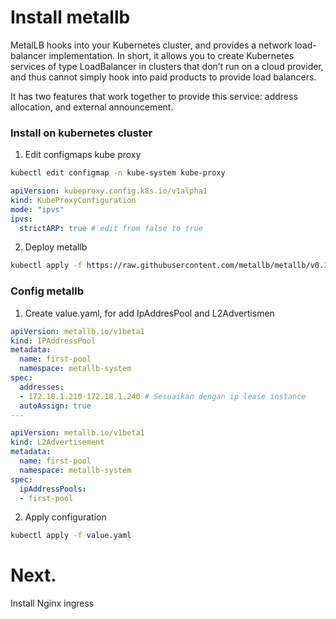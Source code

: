 # Install metallb

MetalLB hooks into your Kubernetes cluster, and provides a network load-balancer implementation. In short, it allows you to create Kubernetes services of type LoadBalancer in clusters that don’t run on a cloud provider, and thus cannot simply hook into paid products to provide load balancers.

It has two features that work together to provide this service: address allocation, and external announcement.

### Install on kubernetes cluster

1. Edit configmaps kube proxy

```bash
kubectl edit configmap -n kube-system kube-proxy
```

```yaml
apiVersion: kubeproxy.config.k8s.io/v1alpha1
kind: KubeProxyConfiguration
mode: "ipvs"
ipvs:
  strictARP: true # edit from false to true
```

2. Deploy metallb

```bash
kubectl apply -f https://raw.githubusercontent.com/metallb/metallb/v0.13.4/config/manifests/metallb-native.yaml
```

### Config metallb

1. Create value.yaml, for add IpAddresPool and L2Advertismen

```yaml
apiVersion: metallb.io/v1beta1
kind: IPAddressPool
metadata:
  name: first-pool
  namespace: metallb-system
spec:
  addresses:
  - 172.18.1.210-172.18.1.240 # Sesuaikan dengan ip lease instance
  autoAssign: true
---

apiVersion: metallb.io/v1beta1
kind: L2Advertisement
metadata:
  name: first-pool
  namespace: metallb-system
spec:
  ipAddressPools:
  - first-pool
```

2. Apply configuration

```bash
kubectl apply -f value.yaml
```

# Next.

Install Nginx ingress

